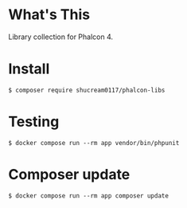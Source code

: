 # What's This

Library collection for Phalcon 4.

# Install

```console
$ composer require shucream0117/phalcon-libs
```

# Testing
```console
$ docker compose run --rm app vendor/bin/phpunit
```

# Composer update
```console
$ docker compose run --rm app composer update
```
